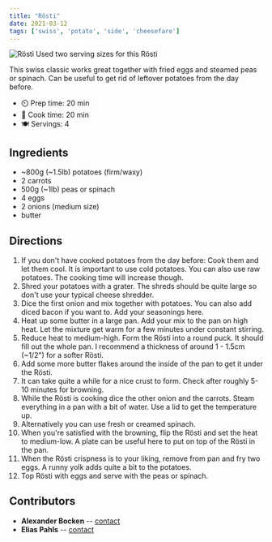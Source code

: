 ```yaml
---
title: "Rösti"
date: 2021-03-12
tags: ['swiss', 'potato', 'side', 'cheesefare']
---
```


![Rösti](/pix/roesti.webp)
Used two serving sizes for this Rösti

This swiss classic works great together with fried eggs and steamed peas or spinach.
Can be useful to get rid of leftover potatoes from the day before.

- ⏲️ Prep time: 20 min
- 🍳 Cook time: 20 min
- 🍽️ Servings: 4

## Ingredients

- ~800g (~1.5lb) potatoes (firm/waxy)
- 2 carrots
- 500g (~1lb) peas or spinach
- 4 eggs
- 2 onions (medium size)
- butter

## Directions

1. If you don't have cooked potatoes from the day before: Cook them and let them cool. It is important to use cold potatoes. You can also use raw potatoes. The cooking time will increase though.
2. Shred your potatoes with a grater. The shreds should be quite large so don't use your typical cheese shredder.
3. Dice the first onion and mix together with potatoes. You can also add diced bacon if you want to. Add your seasonings here.
4. Heat up some butter in a large pan. Add your mix to the pan on high heat. Let the mixture get warm for a few minutes under constant stirring.
5. Reduce heat to medium-high. Form the Rösti into a round puck. It should fill out the whole pan. I recommend a thickness of around 1 - 1.5cm (~1/2") for a softer Rösti.
6. Add some more butter flakes around the inside of the pan to get it under the Rösti.
7. It can take quite a while for a nice crust to form. Check after roughly 5-10 minutes for browning.
8. While the Rösti is cooking dice the other onion and the carrots. Steam everything in a pan with a bit of water. Use a lid to get the temperature up.
9. Alternatively you can use fresh or creamed spinach.
10. When you're satisfied with the browning, flip the Rösti and set the heat to medium-low. A plate can be useful here to put on top of the Rösti in the pan.
11. When the Rösti crispness is to your liking, remove from pan and fry two eggs. A runny yolk adds quite a bit to the potatoes.
12. Top Rösti with eggs and serve with the peas or spinach.

## Contributors

- **Alexander Bocken** -- [contact](mailto:alexander@bocken.org)
- **Elias Pahls** -- [contact](mailto:pahlse@pm.me)
